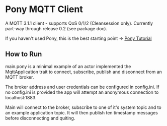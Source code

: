 # Pony MQTT Client #

A MQTT 3.1.1 client - supports QoS 0/1/2 (Cleansession only). Currently part-way through release 0.2 (see package doc).

If you haven't used Pony, this is the best starting point -> [Pony Tutorial](https://tutorial.ponylang.io/index.html)

## How to Run ##

main.pony is a minimal example of an actor implemented the MqttApplication trait to connect, subscribe, publish and disconnect from an MQTT broker.

The broker address and user credentials can be configured in config.ini. If no config.ini is provided the app will attempt an anonymous
connection to localhost:1883.

Main will connect to the broker, subscribe to one of it's system topic and to an example application topic. It will then publish
ten timestamp messages before disconnecting and quiting.

